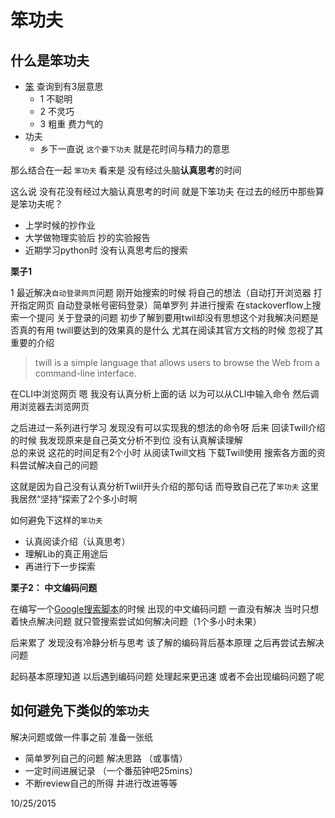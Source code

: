 # 笨功夫 #

## 什么是笨功夫 ##

- [笨](www.zdic.net/z/20/js/7B28.htm) 查询到有3层意思
	- 1 不聪明
	- 2 不灵巧
	- 3 粗重 费力气的
- 功夫
	- 乡下一直说 `这个要下功夫` 就是花时间与精力的意思

那么结合在一起 `笨功夫` 看来是 没有经过头脑**认真思考**的时间

这么说 没有花没有经过大脑认真思考的时间 就是下笨功夫 在过去的经历中那些算是笨功夫呢？

- 上学时候的抄作业
- 大学做物理实验后 抄的实验报告
- 近期学习python时 没有认真思考后的搜索 

**栗子1**

1 最近解决`自动登录网页`问题 刚开始搜索的时候 将自己的想法（自动打开浏览器 打开指定网页 自动登录帐号密码登录）简单罗列 并进行搜索 在stackoverflow上搜索一个提问 关于登录的问题 初步了解到要用twil却没有思想这个对我解决问题是否真的有用 twill要达到的效果真的是什么 尤其在阅读其官方文档的时候 忽视了其重要的介绍 

> twill is a simple language that allows users to browse the Web from a command-line interface.

在CLI中浏览网页 嗯 我没有认真分析上面的话 以为可以从CLI中输入命令 然后调用浏览器去浏览网页

之后进过一系列进行学习 发现没有可以实现我的想法的命令呀 后来 回读Twill介绍的时候 我发现原来是自己英文分析不到位 没有认真解读理解  
总的来说 这花的时间足有2个小时 从阅读Twill文档 下载Twill使用 搜索各方面的资料尝试解决自己的问题

这就是因为自己没有认真分析Twiil开头介绍的那句话 而导致自己花了`笨功夫` 这里我居然“坚持”探索了2个多小时啊

如何避免下这样的`笨功夫`

- 认真阅读介绍（认真思考）
- 理解Lib的真正用途后
- 再进行下一步探索 

**栗子2： 中文编码问题**

在编写一个[Google搜索脚本](https://jeremiahzhang.gitbooks.io/omooc2py/content/1sTry/1wd5_go_google.html)的时候 出现的中文编码问题 一直没有解决 当时只想着快点解决问题 就只管搜索尝试如何解决问题（1个多小时未果） 

后来累了 发现没有冷静分析与思考 该了解的编码背后基本原理 之后再尝试去解决问题 

起码基本原理知道 以后遇到编码问题 处理起来更迅速 或者不会出现编码问题了呢 

## 如何避免下类似的`笨功夫` ##

解决问题或做一件事之前 准备一张纸 

- 简单罗列自己的问题 解决思路 （或事情）
- 一定时间进展记录 （一个番茄钟吧25mins）
- 不断review自己的所得 并进行改进等等

10/25/2015